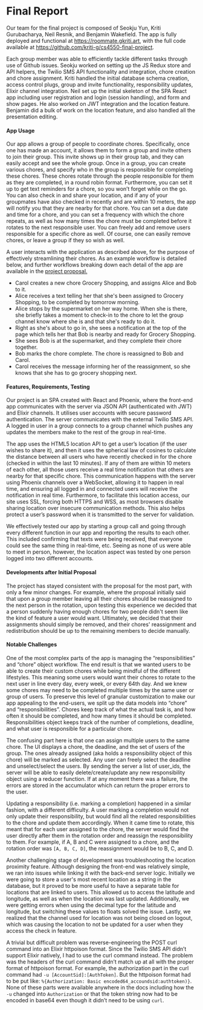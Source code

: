 # Final Report

Our team for the final project is composed of Seokju Yun, Kriti Gurubacharya,
Neil Resnik, and Benjamin Wakefield. The app is fully deployed and functional at
https://roommate.gkriti.art, with the full code available at
https://github.com/kriti-g/cs4550-final-project.

Each group member was able to efficiently tackle different tasks through use of
Github issues. Seokju worked on setting up the JS Redux store and API helpers,
the Twilio SMS API functionality and integration, chore creation and chore
assignment. Kriti handled the initial database schema creation, access control
plugs, group and invite functionality, responsibility updates, Elixir channel
integration. Neil set up the initial skeleton of the SPA React app including
user registration and login (session handling), and form and show pages. He also
worked on JWT integration and the location feature. Benjamin did a bulk of work
on the location feature, and also handled all the presentation editing.

#### App Usage

Our app allows a group of people to coordinate chores. Specifically, once one
has made an account, it allows them to form a group and invite others to join
their group. This invite shows up in their group tab, and they can easily accept
and see the whole group. Once in a group, you can create various chores, and
specify who in the group is responsible for completing these chores. These
chores rotate through the people responsible for them as they are completed, in
a round robin format. Furthermore, you can set it up to get text reminders for a
chore, so you won’t forget while on the go. You can also check in and share your
location, and if any of your groupmates have also checked in recently and are
within 10 meters, the app will notify you that they are nearby for that chore.
You can set a due date and time for a chore, and you can set a frequency with
which the chore repeats, as well as how many times the chore must be completed
before it rotates to the next responsible user. You can freely add and remove
users responsible for a specific chore as well. Of course, one can easily remove
chores, or leave a group if they so wish as well.

A user interacts with the application as described above, for the purpose of
effectively streamlining their chores. As an example workflow is detailed below,
and further workflows breaking down each detail of the app are available in the
[project proposal.](https://github.com/kriti-g/CS4550FinalProposal/blob/main/README.md)
- Carol creates a new chore Grocery Shopping, and assigns Alice and Bob to it.
- Alice receives a text telling her that she's been assigned to Grocery
Shopping, to be completed by tomorrow morning.
- Alice stops by the supermarket on her way home. When she is there, she
briefly takes a moment to check-in to the chore to let the group channel know
where she is and that she's ready to do it.
- Right as she's about to go in, she sees a notification at the top of the page
which tells her that Bob is nearby and ready for Grocery Shopping.  
- She sees Bob is at the supermarket, and they complete their chore together.
- Bob marks the chore complete. The chore is reassigned to Bob and Carol.
- Carol receives the message informing her of the reassignment, so she knows
that she has to go grocery shopping next.

#### Features, Requirements, Testing

Our project is an SPA created with React and Phoenix, where the front-end app
communicates with the server via JSON API (authenticated with JWT) and Elixir
channels. It utilises user accounts with secure password authentication. The
server communicates with the external Twilio SMS API. A logged in user in a
group connects to a group channel which pushes any updates the members make to
the rest of the group in real-time.

The app uses the HTML5 location API to get a user’s location (if the user wishes
to share it), and then it uses the spherical law of cosines to calculate the
distance between all users who have recently checked in for the chore (checked
in within the last 10 minutes). If any of them are within 10 meters of each
other, all those users receive a real time notification that others are nearby
for that specific chore. This communication happens with the server using
Phoenix channels over a WebSocket, allowing it to happen in real time, and
ensuring all logged in and connected users will receive the notification in real
time. Furthermore, to facilitate this location access, our site uses SSL,
forcing both HTTPS and WSS, as most browsers disable sharing location over
insecure communication methods. This also helps protect a user’s password when
it is transmitted to the server for validation.

We effectively tested our app by starting a group call and going through every
different function in our app and reporting the results to each other. This
included confirming that texts were being received, that everyone could see the
same thing in real-time, etc. Seeing as none of us were able to meet in person,
however, the location aspect was tested by one person logged into two different
accounts.

#### Developments after Initial Proposal

The project has stayed consistent with the proposal for the most part, with only
a few minor changes. For example, where the proposal initially said that upon a
group member leaving all their chores should be reassigned to the next person in
the rotation, upon testing this experience we decided that a person suddenly
having enough chores for two people didn't seem like the kind of feature a user
would want. Ultimately, we decided that their assignments should simply be
removed, and their chores' reassignment and redistribution should be up to the
remaining members to decide manually.

#### Notable Challenges

One of the most complex parts of the app is managing the “responsibilities” and
“chore” object workflow. The end result is that we wanted users to be able to
create their custom chores while being mindful of the different lifestyles. This
meaning some users would want their chores to rotate to the next user in line
every day, every week, or every 64th day. And we knew some chores may need to be
completed multiple times by the same user or group of users.  To preserve this
level of granular customization to make our app appealing to the end-users, we
split up the data models into “chore” and “responsibilities”. Chores keep track
of what the actual task is, and how often it should be completed, and how many
times it should be completed. Responsibilities object keeps track of the number
of completions, deadline, and what user is responsible for a particular chore.

The confusing part here is that one can assign multiple users to the same chore.
The UI displays a chore, the deadline, and the set of users of the group. The
ones already assigned (aka holds a responsibility object of this chore) will be
marked as selected. Any user can freely select the deadline and unselect/select
the users. By sending the server a list of user_ids, the server will be able to
easily delete/create/update any new responsibility object using a reducer
function. If at any moment there was a failure, the errors are stored in the
accumulator which can return the proper errors to the user.

Updating a responsibility (i.e. marking a completion) happened in a similar
fashion, with a different difficulty. A user marking a completion would not only
update their responsibility, but would find all the related responsibilities to
the chore and update them accordingly. When it came time to rotate, this meant
that for each user assigned to the chore, the server would find the user
directly after them in the rotation order and reassign the responsibility to
them. For example, if A, B and C were assigned to a chore, and the rotation
order was ```[A, B, C, D]```, the reassignment would be to B, C, and D.

Another challenging stage of development was troubleshooting the location
proximity feature. Although designing the front-end was relatively simple, we
ran into issues while linking it with the back-end server logic. Initially we
were going to store a user's most recent location as a string in the database,
but it proved to be more useful to have a separate table for locations that are
linked to users. This allowed us to access the latitude and longitude, as well
as when the location was last updated. Additionally, we were getting errors when
using the decimal type for the latitude and longitude, but switching these
values to floats solved the issue. Lastly, we realized that the channel used for
location was not being closed on logout, which was causing the location to not
be updated for a user when they access the check in feature.

A trivial but difficult problem was reverse-engineering the POST curl command
into an Elixir httpoison format. Since the Twilio SMS API didn’t support Elixir
natively, I had to use the curl command instead. The problem was the headers of
the curl command didn’t match up at all with the proper format of httpoison
format. For example, the authorization part in the curl command had
```-u [AccountSid]:[AuthToken]```. But the httpoison format had to be put like:
```%{Authorization: Basic encoded64_accoundsid:authtoken)}```. None of these
parts were available anywhere in the docs including how the ```-u``` changed
into ```Authorization``` or that the token string now had to be encoded in
base64 even though it didn’t need to be using ```curl```.
